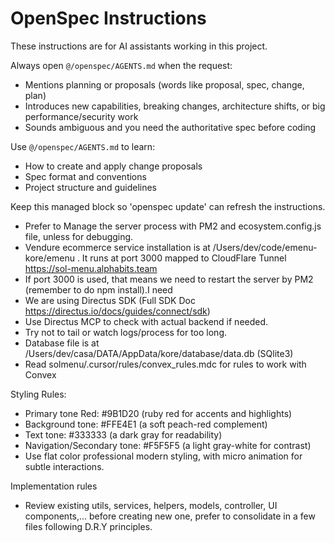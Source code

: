 <!-- OPENSPEC:START -->
# OpenSpec Instructions

These instructions are for AI assistants working in this project.

Always open `@/openspec/AGENTS.md` when the request:
- Mentions planning or proposals (words like proposal, spec, change, plan)
- Introduces new capabilities, breaking changes, architecture shifts, or big performance/security work
- Sounds ambiguous and you need the authoritative spec before coding

Use `@/openspec/AGENTS.md` to learn:
- How to create and apply change proposals
- Spec format and conventions
- Project structure and guidelines

Keep this managed block so 'openspec update' can refresh the instructions.

<!-- OPENSPEC:END -->

- Prefer to Manage the server process with PM2 and ecosystem.config.js file, unless for debugging.
- Vendure ecommerce service installation is at /Users/dev/code/emenu-kore/emenu . It runs at port 3000 mapped to CloudFlare Tunnel https://sol-menu.alphabits.team
- If port 3000 is used, that means we need to restart the server by PM2 (remember to do npm install).I need
- We are using Directus SDK (Full SDK Doc https://directus.io/docs/guides/connect/sdk)
- Use Directus MCP to check with actual backend if needed.
- Try not to tail or watch logs/process for too long.
- Database file is at /Users/dev/casa/DATA/AppData/kore/database/data.db (SQlite3)
- Read solmenu/.cursor/rules/convex_rules.mdc for rules to work with Convex

Styling Rules:
- Primary tone Red: #9B1D20 (ruby red for accents and highlights)
- Background tone: #FFE4E1 (a soft peach-red complement)
- Text tone: #333333 (a dark gray for readability)
- Navigation/Secondary tone: #F5F5F5 (a light gray-white for contrast)
- Use flat color professional modern styling, with micro animation for subtle interactions.

Implementation rules
- Review existing utils, services, helpers, models, controller, UI components,... before creating new one, prefer to consolidate in a few files following D.R.Y principles.

